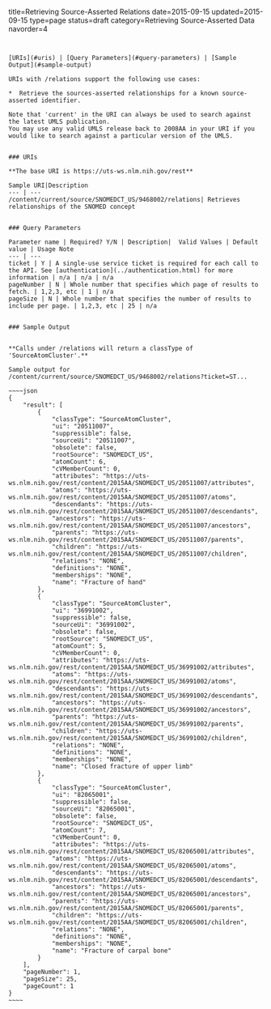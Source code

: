 title=Retrieving Source-Asserted Relations
date=2015-09-15
updated=2015-09-15
type=page
status=draft
category=Retrieving Source-Asserted Data
navorder=4
~~~~~~


[URIs](#uris) | [Query Parameters](#query-parameters) | [Sample Output](#sample-output)

URIs with /relations support the following use cases:

*  Retrieve the sources-asserted relationships for a known source-asserted identifier.

Note that 'current' in the URI can always be used to search against the latest UMLS publication.
You may use any valid UMLS release back to 2008AA in your URI if you would like to search against a particular version of the UMLS.


### URIs

**The base URI is https://uts-ws.nlm.nih.gov/rest**

Sample URI|Description
--- | ---
/content/current/source/SNOMEDCT_US/9468002/relations| Retrieves relationships of the SNOMED concept


### Query Parameters

Parameter name | Required? Y/N | Description|  Valid Values | Default value | Usage Note
--- | ---
ticket | Y | A single-use service ticket is required for each call to the API. See [authentication](../authentication.html) for more information | n/a | n/a | n/a
pageNumber | N | Whole number that specifies which page of results to fetch. | 1,2,3, etc | 1 | n/a
pageSize | N | Whole number that specifies the number of results to include per page. | 1,2,3, etc | 25 | n/a


### Sample Output


**Calls under /relations will return a classType of 'SourceAtomCluster'.**

Sample output for /content/current/source/SNOMEDCT_US/9468002/relations?ticket=ST...

~~~~json
{
    "result": [
        {
            "classType": "SourceAtomCluster",
            "ui": "20511007",
            "suppressible": false,
            "sourceUi": "20511007",
            "obsolete": false,
            "rootSource": "SNOMEDCT_US",
            "atomCount": 6,
            "cVMemberCount": 0,
            "attributes": "https://uts-ws.nlm.nih.gov/rest/content/2015AA/SNOMEDCT_US/20511007/attributes",
            "atoms": "https://uts-ws.nlm.nih.gov/rest/content/2015AA/SNOMEDCT_US/20511007/atoms",
            "descendants": "https://uts-ws.nlm.nih.gov/rest/content/2015AA/SNOMEDCT_US/20511007/descendants",
            "ancestors": "https://uts-ws.nlm.nih.gov/rest/content/2015AA/SNOMEDCT_US/20511007/ancestors",
            "parents": "https://uts-ws.nlm.nih.gov/rest/content/2015AA/SNOMEDCT_US/20511007/parents",
            "children": "https://uts-ws.nlm.nih.gov/rest/content/2015AA/SNOMEDCT_US/20511007/children",
            "relations": "NONE",
            "definitions": "NONE",
            "memberships": "NONE",
            "name": "Fracture of hand"
        },
        {
            "classType": "SourceAtomCluster",
            "ui": "36991002",
            "suppressible": false,
            "sourceUi": "36991002",
            "obsolete": false,
            "rootSource": "SNOMEDCT_US",
            "atomCount": 5,
            "cVMemberCount": 0,
            "attributes": "https://uts-ws.nlm.nih.gov/rest/content/2015AA/SNOMEDCT_US/36991002/attributes",
            "atoms": "https://uts-ws.nlm.nih.gov/rest/content/2015AA/SNOMEDCT_US/36991002/atoms",
            "descendants": "https://uts-ws.nlm.nih.gov/rest/content/2015AA/SNOMEDCT_US/36991002/descendants",
            "ancestors": "https://uts-ws.nlm.nih.gov/rest/content/2015AA/SNOMEDCT_US/36991002/ancestors",
            "parents": "https://uts-ws.nlm.nih.gov/rest/content/2015AA/SNOMEDCT_US/36991002/parents",
            "children": "https://uts-ws.nlm.nih.gov/rest/content/2015AA/SNOMEDCT_US/36991002/children",
            "relations": "NONE",
            "definitions": "NONE",
            "memberships": "NONE",
            "name": "Closed fracture of upper limb"
        },
        {
            "classType": "SourceAtomCluster",
            "ui": "82065001",
            "suppressible": false,
            "sourceUi": "82065001",
            "obsolete": false,
            "rootSource": "SNOMEDCT_US",
            "atomCount": 7,
            "cVMemberCount": 0,
            "attributes": "https://uts-ws.nlm.nih.gov/rest/content/2015AA/SNOMEDCT_US/82065001/attributes",
            "atoms": "https://uts-ws.nlm.nih.gov/rest/content/2015AA/SNOMEDCT_US/82065001/atoms",
            "descendants": "https://uts-ws.nlm.nih.gov/rest/content/2015AA/SNOMEDCT_US/82065001/descendants",
            "ancestors": "https://uts-ws.nlm.nih.gov/rest/content/2015AA/SNOMEDCT_US/82065001/ancestors",
            "parents": "https://uts-ws.nlm.nih.gov/rest/content/2015AA/SNOMEDCT_US/82065001/parents",
            "children": "https://uts-ws.nlm.nih.gov/rest/content/2015AA/SNOMEDCT_US/82065001/children",
            "relations": "NONE",
            "definitions": "NONE",
            "memberships": "NONE",
            "name": "Fracture of carpal bone"
        }
    ],
    "pageNumber": 1,
    "pageSize": 25,
    "pageCount": 1
}
~~~~

